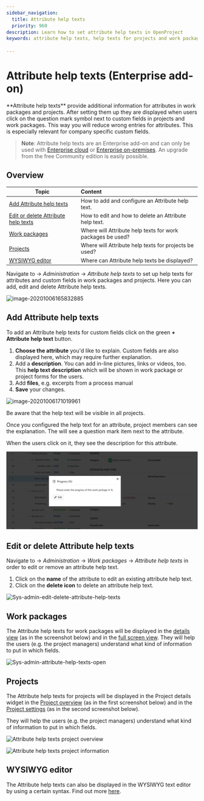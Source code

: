 ```yaml
---
sidebar_navigation:
  title: Attribute help texts
  priority: 960
description: Learn how to set attribute help texts in OpenProject
keywords: attribute help texts, help texts for projects and work packages

---
```


# Attribute help texts (Enterprise add-on)

<div class="glossary">
**Attribute help texts** provide additional information for attributes in work packages and projects. After setting them up they are displayed when users click on the question mark symbol next to custom fields in projects and work packages. 
This way you will reduce wrong entries for attributes. This is especially relevant for company specific custom fields.
</div>

> **Note**: Attribute help texts are an Enterprise add-on and can only be used with [Enterprise cloud](../../enterprise-guide/enterprise-cloud-guide/) or [Enterprise on-premises](../../enterprise-guide/enterprise-on-premises-guide/). An upgrade from the free Community edition is easily possible.


## Overview

| Topic                                                        | Content                                                    |
| ------------------------------------------------------------ | :--------------------------------------------------------- |
| [Add Attribute help texts](#add-attribute-help-texts)        | How to add and configure an Attribute help text.           |
| [Edit or delete Attribute help texts](#editing-or-deleting-attribute-help-texts) | How to edit and how to delete an Attribute help text.      |
| [Work packages](#work-packages)                              | Where will Attribute help texts for work packages be used? |
| [Projects](#projects)                                        | Where will Attribute help texts for projects be used?      |
| [WYSIWYG editor](#wysiwyg-editor)                            | Where can Attribute help texts be displayed?               |

Navigate to -> *Administration* -> *Attribute help texts* to set up help texts for attributes and custom fields in work packages and projects. Here you can add, edit and delete Attribute help texts.

![image-20201006165832885](image-20201006165832885.png)



## Add Attribute help texts

To add an Attribute help texts for custom fields click on the green **+ Attribute help text** button. 

1. **Choose the attribute** you'd like to explain. Custom fields are also displayed here, which may require further explanation.
2. Add a **description**. You can add in-line pictures, links or videos, too. This **help text description** which will be shown in work package or project forms for the users.
3. Add **files**, e.g. excerpts from a process manual
4. **Save** your changes.

![image-20201006171019961](image-20201006171019961.png)



Be aware that the help text will be visible in all projects.

Once you configured the help text for an attribute, project members can see the explanation. The will see a question mark item next to the attribute. 

When the users click on it, they see the description for this attribute.

![attribute help text description](image-20200122102249268.png)



## Edit or delete Attribute help texts

Navigate to -> *Administration* -> *Work packages* -> *Attribute help texts* in order to edit or remove an attribute help text.

1. Click on the **name** of the attribute to edit an existing attribute help text.
2. Click on the **delete icon** to delete an attribute help text.

![Sys-admin-edit-delete-attribute-help-texts](Sys-admin-edit-delete-attribute-help-texts.png)

## Work packages

The Attribute help texts for work packages will be displayed in the [details view](../../user-guide/work-packages/work-package-views/#split-screen-view) (as in the screenshot below) and in the [full screen view](../../user-guide/work-packages/work-package-views/#full-screen-view). They will help the users (e.g. the project managers) understand what kind of information to put in which fields.

![Sys-admin-attribute-help-texts-open](Sys-admin-attribute-help-texts-open.png)



## Projects

The Attribute help texts for projects will be displayed in the Project details widget in the [Project overview](../../user-guide/project-overview/) (as in the first screenshot below) and in the [Project settings](../../user-guide/projects/project-settings/project-information/) (as in the second screenshot below).

They will help the users (e.g. the project managers) understand what kind of information to put in which fields.

![Attribute help texts project overview](image-20201007112035870.png)



![Attribute help texts project information](image-20201007112741049.png)



## WYSIWYG editor

The Attribute help texts can also be displayed in the WYSIWYG text editor by using a certain syntax. Find out more [here](../../user-guide/wysiwyg/#embedding-of-work-package-attributes-and-project-attributes). 
